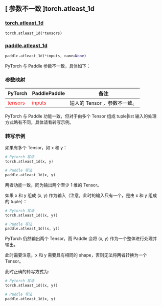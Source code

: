 ## [ 参数不一致 ]torch.atleast_1d

### [torch.atleast_1d](https://pytorch.org/docs/stable/generated/torch.atleast_1d.html#torch-atleast-1d)

```python
torch.atleast_1d(*tensors)
```

### [paddle.atleast_1d](https://www.paddlepaddle.org.cn/documentation/docs/zh/develop/api/paddle/atleast_1d_cn.html#atleast_1d)

```python
paddle.atleast_1d(*inputs, name=None)
```

PyTorch 与 Paddle 参数不一致，具体如下：

### 参数映射
| PyTorch       | PaddlePaddle | 备注                                                   |
| ------------- | ------------ | ------------------------------------------------------ |
| <font color='red'> tensors </font> | <font color='red'> inputs </font> | 输入的 Tensor ，参数不一致。 |

PyTorch 与 Paddle 功能一致，但对于由多个 Tensor 组成 tuple|list 输入的处理方式略有不同，具体请看转写示例。

### 转写示例

如果有多个 Tensor，如 x 和 y：

```python
# Pytorch 写法
torch.atleast_1d(x, y)

# Paddle 写法
paddle.atleast_1d(x, y)
```

两者功能一致，同为输出两个至少 1 维的 Tensor。

如果 x 和 y 组成 (x, y) 作为输入（注意，此时的输入只有一个，是由 x 和 y 组成的 tuple）：

```python
# Pytorch 写法
torch.atleast_1d((x, y))

# Paddle 写法
paddle.atleast_1d((x, y))
```

PyTorch 仍然输出两个 Tensor，而 Paddle 会将 (x, y) 作为一个整体进行处理并输出。

此时需要注意，x 和 y 需要具有相同的 shape，否则无法将两者转换为一个 Tensor。

此时正确的转写方式为:

```python
# Pytorch 写法
torch.atleast_1d((x, y))

# Paddle 写法
paddle.atleast_1d(x, y)
```
